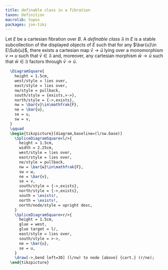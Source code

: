```yaml
---
title: definable class in a fibration
taxon: Definition
macrolib: topos
packages: jon-tikz
---
```


Let $E$ be a cartesian fibration over $B$. A *definable class*
$\mathfrak{F}$ in $E$ is a stable subcollection of the displayed objects of $E$
such that for any $\bar{u}\in E\Sub{u}$, there exists a cartesian map $\bar{v}\to \bar{u}$ lying over a monomorphism $v\rightarrowtail u$ such that $\bar{v}\in \mathfrak{F}$ and, moreover, any cartesian morphism $\bar{w}\to\bar{u}$ such that $\bar{w}\in\mathfrak{F}$ factors through $\bar{v}\to\bar{u}$.
```latex
  \DiagramSquare{
    height = 1.5cm,
    west/style = lies over,
    east/style = lies over,
    nw/style = pullback,
    south/style = {exists,>->},
    north/style = {->,exists},
    nw = \bar{v}\in\mathfrak{F},
    ne = \bar{u},
    se = u,
    sw = v,
  }
  \qquad
  \begin{tikzpicture}[diagram,baseline=(l/sw.base)]
    \SpliceDiagramSquare<l/>{
      height = 1.5cm,
      width = 2.25cm,
      west/style = lies over,
      east/style = lies over,
      ne/style = pullback,
      nw = \bar{w}\in\mathfrak{F},
      sw = w,
      ne = \bar{v},
      se = v,
      south/style = {->,exists},
      north/style = {->,exists},
      south = \exists!,
      north = \exists!,
      north/node/style = upright desc,
    }
    \SpliceDiagramSquare<r/>{
      height = 1.5cm,
      glue = west,
      glue target = l/,
      east/style = lies over,
      south/style = >->,
      ne = \bar{u},
      se = u,
    }
    \draw[->,bend left=30] (l/nw) to node [above] {cart.} (r/ne);
  \end{tikzpicture}
```

